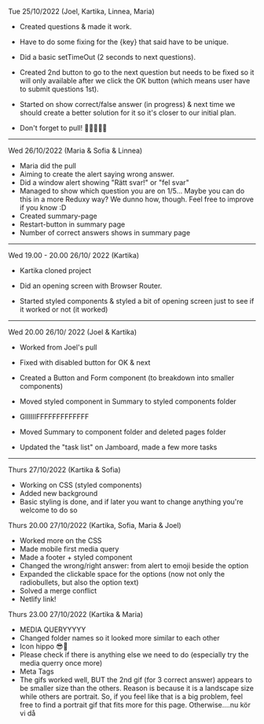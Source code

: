 Tue 25/10/2022 (Joel, Kartika, Linnea, Maria)

- Created questions & made it work.
- Have to do some fixing for the {key} that said have to be unique.
- Did a basic setTimeOut (2 seconds to next questions).
- Created 2nd button to go to the next question but needs to be fixed so it will only available after we click the OK button (which means user have to submit questions 1st).
- Started on show correct/false answer (in progress) & next time we should create a better solution for it so it's closer to our initial plan.

- Don't forget to pull! 🌷🌼🌸🌹🌺

---

Wed 26/10/2022 (Maria & Sofia & Linnea)

- Maria did the pull
- Aiming to create the alert saying wrong answer.
- Did a window alert showing "Rätt svar!" or "fel svar"
- Managed to show which question you are on 1/5... Maybe you can do this in a more Reduxy way? We dunno how, though. Feel free to improve if you know :D
- Created summary-page
- Restart-button in summary page
- Number of correct answers shows in summary page

---

Wed 19.00 - 20.00 26/10/ 2022 (Kartika)

- Kartika cloned project
- Did an opening screen with Browser Router.

- Started styled components & styled a bit of opening screen just to see if it worked or not (it worked)

---

Wed 20.00 26/10/ 2022 (Joel & Kartika)

- Worked from Joel's pull
- Fixed with disabled button for OK & next
- Created a Button and Form component (to breakdown into smaller components)
- Moved styled component in Summary to styled components folder
- GIIIIIIFFFFFFFFFFFFF

- Moved Summary to component folder and deleted pages folder
- Updated the "task list" on Jamboard, made a few more tasks

---

Thurs 27/10/2022 (Kartika & Sofia)

- Working on CSS (styled components)
- Added new background
- Basic styling is done, and if later you want to change anything you're welcome to do so

Thurs 20.00 27/10/2022 (Kartika, Sofia, Maria & Joel)

- Worked more on the CSS
- Made mobile first media query
- Made a footer + styled component
- Changed the wrong/right answer: from alert to emoji beside the option
- Expanded the clickable space for the options (now not only the radiobullets, but also the option text)
- Solved a merge conflict
- Netlify link!

Thurs 23.00 27/10/2022 (Kartika & Maria)

- MEDIA QUERYYYYY
- Changed folder names so it looked more similar to each other
- Icon hippo 😎🦛
- Please check if there is anything else we need to do (especially try the media querry once more)
- Meta Tags
- The gifs worked well, BUT the 2nd gif (for 3 correct answer) appears to be smaller size than the others. Reason is because it is a landscape size while others are portrait. So, if you feel like that is a big problem, feel free to find a portrait gif that fits more for this page. Otherwise....nu kör vi då